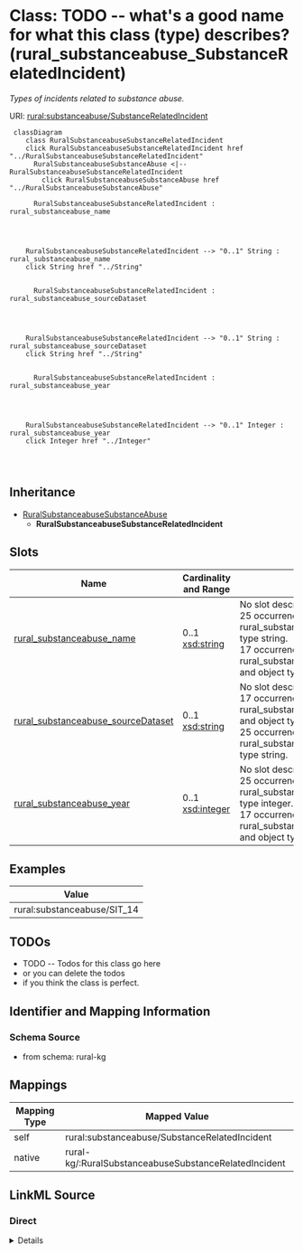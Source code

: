 

# Class: TODO -- what's a good name for what this class (type) describes? (rural_substanceabuse_SubstanceRelatedIncident)


_Types of incidents related to substance abuse._





URI: [rural:substanceabuse/SubstanceRelatedIncident](http://sail.ua.edu/ruralkg/substanceabuse/SubstanceRelatedIncident)






```mermaid
 classDiagram
    class RuralSubstanceabuseSubstanceRelatedIncident
    click RuralSubstanceabuseSubstanceRelatedIncident href "../RuralSubstanceabuseSubstanceRelatedIncident"
      RuralSubstanceabuseSubstanceAbuse <|-- RuralSubstanceabuseSubstanceRelatedIncident
        click RuralSubstanceabuseSubstanceAbuse href "../RuralSubstanceabuseSubstanceAbuse"
      
      RuralSubstanceabuseSubstanceRelatedIncident : rural_substanceabuse_name
        
          
    
    
    RuralSubstanceabuseSubstanceRelatedIncident --> "0..1" String : rural_substanceabuse_name
    click String href "../String"

        
      RuralSubstanceabuseSubstanceRelatedIncident : rural_substanceabuse_sourceDataset
        
          
    
    
    RuralSubstanceabuseSubstanceRelatedIncident --> "0..1" String : rural_substanceabuse_sourceDataset
    click String href "../String"

        
      RuralSubstanceabuseSubstanceRelatedIncident : rural_substanceabuse_year
        
          
    
    
    RuralSubstanceabuseSubstanceRelatedIncident --> "0..1" Integer : rural_substanceabuse_year
    click Integer href "../Integer"

        
      
```





## Inheritance
* [RuralSubstanceabuseSubstanceAbuse](../classes/RuralSubstanceabuseSubstanceAbuse.md)
    * **RuralSubstanceabuseSubstanceRelatedIncident**



## Slots

| Name | Cardinality and Range | Description | Inheritance |
| ---  | --- | --- | --- |
| [rural_substanceabuse_name](../slots/rural_substanceabuse_name.md) | 0..1 <br/> [xsd:string](http://www.w3.org/2001/XMLSchema#string) | No slot description provided <br/> 25 occurrences with subject type rural_substanceabuse_Substance and object type string.<br/>17 occurrences with subject type rural_substanceabuse_SubstanceRelatedIncident and object type string. | direct |
| [rural_substanceabuse_sourceDataset](../slots/rural_substanceabuse_sourceDataset.md) | 0..1 <br/> [xsd:string](http://www.w3.org/2001/XMLSchema#string) | No slot description provided <br/> 17 occurrences with subject type rural_substanceabuse_SubstanceRelatedIncident and object type string.<br/>25 occurrences with subject type rural_substanceabuse_Substance and object type string. | direct |
| [rural_substanceabuse_year](../slots/rural_substanceabuse_year.md) | 0..1 <br/> [xsd:integer](http://www.w3.org/2001/XMLSchema#integer) | No slot description provided <br/> 25 occurrences with subject type rural_substanceabuse_Substance and object type integer.<br/>17 occurrences with subject type rural_substanceabuse_SubstanceRelatedIncident and object type integer. | direct |










## Examples

| Value |
| --- |
| rural:substanceabuse/SIT_14 |


## TODOs

* TODO -- Todos for this class go here
* or you can delete the todos
* if you think the class is perfect.

## Identifier and Mapping Information







### Schema Source


* from schema: rural-kg




## Mappings

| Mapping Type | Mapped Value |
| ---  | ---  |
| self | rural:substanceabuse/SubstanceRelatedIncident |
| native | rural-kg/:RuralSubstanceabuseSubstanceRelatedIncident |







## LinkML Source

<!-- TODO: investigate https://stackoverflow.com/questions/37606292/how-to-create-tabbed-code-blocks-in-mkdocs-or-sphinx -->

### Direct

<details>
```yaml
name: rural_substanceabuse_SubstanceRelatedIncident
description: Types of incidents related to substance abuse.
title: TODO -- what's a good name for what this class (type) describes?
todos:
- TODO -- Todos for this class go here
- or you can delete the todos
- if you think the class is perfect.
notes:
- There are 17 instances of this class.
examples:
- value: rural:substanceabuse/SIT_14
from_schema: rural-kg
rank: 1000
is_a: rural_substanceabuse_SubstanceAbuse
slots:
- rural_substanceabuse_name
- rural_substanceabuse_sourceDataset
- rural_substanceabuse_year
class_uri: rural:substanceabuse/SubstanceRelatedIncident

```
</details>

### Induced

<details>
```yaml
name: rural_substanceabuse_SubstanceRelatedIncident
description: Types of incidents related to substance abuse.
title: TODO -- what's a good name for what this class (type) describes?
todos:
- TODO -- Todos for this class go here
- or you can delete the todos
- if you think the class is perfect.
notes:
- There are 17 instances of this class.
examples:
- value: rural:substanceabuse/SIT_14
from_schema: rural-kg
rank: 1000
is_a: rural_substanceabuse_SubstanceAbuse
attributes:
  rural_substanceabuse_name:
    name: rural_substanceabuse_name
    description: No slot description provided
    todos:
    - TODO -- Todos for this slot go here
    - or you can delete the todos
    - if you think the class is perfect.
    comments:
    - 25 occurrences with subject type rural_substanceabuse_Substance and object type
      string.
    - 17 occurrences with subject type rural_substanceabuse_SubstanceRelatedIncident
      and object type string.
    examples:
    - value: rural:substanceabuse/Substance_16 rural:substanceabuse/name pcp
    - value: rural:substanceabuse/SIT_13 rural:substanceabuse/name On Parole
    from_schema: rural-kg
    rank: 1000
    slot_uri: rural:substanceabuse/name
    alias: rural_substanceabuse_name
    owner: rural_substanceabuse_SubstanceRelatedIncident
    domain_of:
    - rural_substanceabuse_Substance
    - rural_substanceabuse_SubstanceRelatedIncident
    range: string
  rural_substanceabuse_sourceDataset:
    name: rural_substanceabuse_sourceDataset
    description: No slot description provided
    todos:
    - TODO -- Todos for this slot go here
    - or you can delete the todos
    - if you think the class is perfect.
    comments:
    - 17 occurrences with subject type rural_substanceabuse_SubstanceRelatedIncident
      and object type string.
    - 25 occurrences with subject type rural_substanceabuse_Substance and object type
      string.
    examples:
    - value: rural:substanceabuse/SIT_4 rural:substanceabuse/sourceDataset NSDUH
    - value: rural:substanceabuse/Substance_2 rural:substanceabuse/sourceDataset NSDUH
    from_schema: rural-kg
    rank: 1000
    slot_uri: rural:substanceabuse/sourceDataset
    alias: rural_substanceabuse_sourceDataset
    owner: rural_substanceabuse_SubstanceRelatedIncident
    domain_of:
    - rural_substanceabuse_Substance
    - rural_substanceabuse_SubstanceRelatedIncident
    range: string
  rural_substanceabuse_year:
    name: rural_substanceabuse_year
    description: No slot description provided
    todos:
    - TODO -- Todos for this slot go here
    - or you can delete the todos
    - if you think the class is perfect.
    comments:
    - 25 occurrences with subject type rural_substanceabuse_Substance and object type
      integer.
    - 17 occurrences with subject type rural_substanceabuse_SubstanceRelatedIncident
      and object type integer.
    examples:
    - value: rural:substanceabuse/Substance_13 rural:substanceabuse/year 2022
    - value: rural:substanceabuse/SIT_4 rural:substanceabuse/year 2022
    from_schema: rural-kg
    rank: 1000
    slot_uri: rural:substanceabuse/year
    alias: rural_substanceabuse_year
    owner: rural_substanceabuse_SubstanceRelatedIncident
    domain_of:
    - rural_substanceabuse_Substance
    - rural_substanceabuse_SubstanceRelatedIncident
    range: integer
class_uri: rural:substanceabuse/SubstanceRelatedIncident

```
</details>